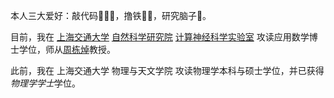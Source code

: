 本人三大爱好：敲代码🧑🏻‍💻，撸铁🏋🏻，研究脑子🧠。

目前，我在 [上海交通大学](https://www.sjtu.edu.cn) [自然科学研究院](https://ins.sjtu.edu.cn/) [计算神经科学实验室](https://lcns-sjtu.github.io) 攻读应用数学博士学位，师从[周栋焯](https://ins.sjtu.edu.cn/people/zdz/)教授。

此前，我在 上海交通大学 物理与天文学院 攻读物理学本科与硕士学位，并已获得*物理学学士*学位。
